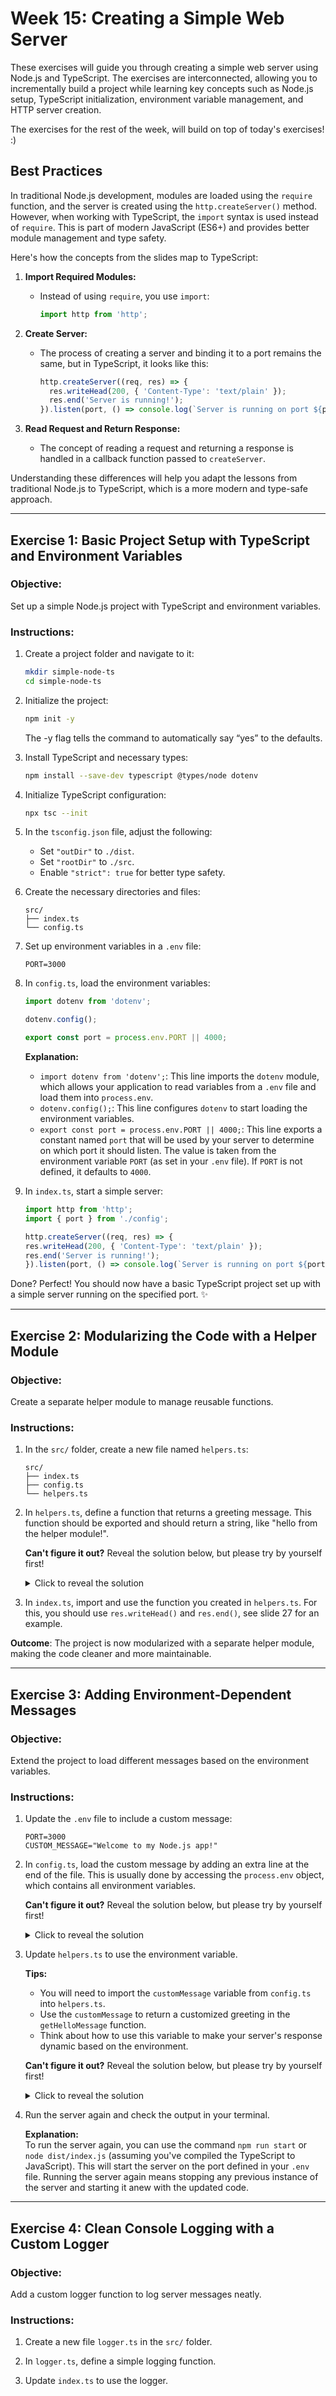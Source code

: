 
# Week 15: Creating a Simple Web Server

These exercises will guide you through creating a simple web server using Node.js and TypeScript. The exercises are interconnected, allowing you to incrementally build a project while learning key concepts such as Node.js setup, TypeScript initialization, environment variable management, and HTTP server creation.

The exercises for the rest of the week, will build on top of today's exercises! :)


## Best Practices

In traditional Node.js development, modules are loaded using the `require` function, and the server is created using the `http.createServer()` method. However, when working with TypeScript, the `import` syntax is used instead of `require`. This is part of modern JavaScript (ES6+) and provides better module management and type safety.

Here's how the concepts from the slides map to TypeScript:

1. **Import Required Modules:**
   - Instead of using `require`, you use `import`:
     ```typescript
     import http from 'http';
     ```

2. **Create Server:**
   - The process of creating a server and binding it to a port remains the same, but in TypeScript, it looks like this:
     ```typescript
     http.createServer((req, res) => {
       res.writeHead(200, { 'Content-Type': 'text/plain' });
       res.end('Server is running!');
     }).listen(port, () => console.log(`Server is running on port ${port}`));
     ```

3. **Read Request and Return Response:**
   - The concept of reading a request and returning a response is handled in a callback function passed to `createServer`.

Understanding these differences will help you adapt the lessons from traditional Node.js to TypeScript, which is a more modern and type-safe approach.

---

## Exercise 1: Basic Project Setup with TypeScript and Environment Variables

### Objective:
Set up a simple Node.js project with TypeScript and environment variables.

### Instructions:
1. Create a project folder and navigate to it:
   ```bash
   mkdir simple-node-ts
   cd simple-node-ts
   ```

2. Initialize the project:
   ```bash
   npm init -y
   ```
   The -y flag tells the command to automatically say “yes” to the defaults.

3. Install TypeScript and necessary types:
   ```bash
   npm install --save-dev typescript @types/node dotenv
   ```

4. Initialize TypeScript configuration:
   ```bash
   npx tsc --init
   ```

5. In the `tsconfig.json` file, adjust the following:
   - Set `"outDir"` to `./dist`.
   - Set `"rootDir"` to `./src`.
   - Enable `"strict": true` for better type safety.

6. Create the necessary directories and files:
   ```plaintext
   src/
   ├── index.ts
   └── config.ts
   ```

7. Set up environment variables in a `.env` file:
   ```plaintext
   PORT=3000
   ```

8. In `config.ts`, load the environment variables:
    ```typescript
    import dotenv from 'dotenv';

    dotenv.config();

    export const port = process.env.PORT || 4000;
    ```

    **Explanation:**  
    - `import dotenv from 'dotenv';`: This line imports the `dotenv` module, which allows your application to read variables from a `.env` file and load them into `process.env`.
    - `dotenv.config();`: This line configures `dotenv` to start loading the environment variables.
    - `export const port = process.env.PORT || 4000;`: This line exports a constant named `port` that will be used by your server to determine on which port it should listen. The value is taken from the environment variable `PORT` (as set in your `.env` file). If `PORT` is not defined, it defaults to `4000`.

9. In `index.ts`, start a simple server:
    ```typescript
    import http from 'http';
    import { port } from './config';

    http.createServer((req, res) => {
    res.writeHead(200, { 'Content-Type': 'text/plain' });
    res.end('Server is running!');
    }).listen(port, () => console.log(`Server is running on port ${port}`));
    ```

Done? Perfect! You should now have a basic TypeScript project set up with a simple server running on the specified port. :sparkles:

---

## Exercise 2: Modularizing the Code with a Helper Module

### Objective:
Create a separate helper module to manage reusable functions.

### Instructions:
1. In the `src/` folder, create a new file named `helpers.ts`:
    ```plaintext
    src/
    ├── index.ts
    ├── config.ts
    └── helpers.ts
    ```

2. In `helpers.ts`, define a function that returns a greeting message. This function should be exported and should return a string, like "hello from the helper module!". 

   **Can't figure it out?** Reveal the solution below, but please try by yourself first!

   <details>
     <summary>Click to reveal the solution</summary>

     ```typescript
    export const getHelloMessage = (): string => {
      return 'Hello from the helper module!';
    };
     ```

   </details>


3. In `index.ts`, import and use the function you created in `helpers.ts`. For this, you should use `res.writeHead()` and `res.end()`, see slide 27 for an example.


**Outcome**: The project is now modularized with a separate helper module, making the code cleaner and more maintainable.

---

## Exercise 3: Adding Environment-Dependent Messages

### Objective:
Extend the project to load different messages based on the environment variables.

### Instructions:
1. Update the `.env` file to include a custom message:
   ```plaintext
   PORT=3000
   CUSTOM_MESSAGE="Welcome to my Node.js app!"
   ```

2. In `config.ts`, load the custom message by adding an extra line at the end of the file. This is usually done by accessing the `process.env` object, which contains all environment variables.

   **Can't figure it out?** Reveal the solution below, but please try by yourself first!

   <details>
     <summary>Click to reveal the solution</summary>

     ```typescript
    export const customMessage = process.env.CUSTOM_MESSAGE || 'Default message';
     ```

     **Explanation:**  
     - This line exports a constant named `customMessage` which gets its value from the environment variable `CUSTOM_MESSAGE`. If `CUSTOM_MESSAGE` is not defined, it defaults to 'Default message'. This allows you to customize the message shown by your server based on the environment it's running in.

   </details>

3. Update `helpers.ts` to use the environment variable.

   **Tips:** 
    - You will need to import the `customMessage` variable from `config.ts` into `helpers.ts`.
    - Use the `customMessage` to return a customized greeting in the `getHelloMessage` function.
    - Think about how to use this variable to make your server's response dynamic based on the environment.

    **Can't figure it out?** Reveal the solution below, but please try by yourself first!

   <details>
     <summary>Click to reveal the solution</summary>

     ```typescript
    export const customMessage = process.env.CUSTOM_MESSAGE || 'Default message';
     ```

     **Explanation:**  
     - This line exports a constant named `customMessage` which gets its value from the environment variable `CUSTOM_MESSAGE`. If `CUSTOM_MESSAGE` is not defined, it defaults to 'Default message'. This allows you to customize the message shown by your server based on the environment it's running in.

   </details>


4. Run the server again and check the output in your terminal.

   **Explanation:**  
   To run the server again, you can use the command `npm run start` or `node dist/index.js` (assuming you've compiled the TypeScript to JavaScript). This will start the server on the port defined in your `.env` file. Running the server again means stopping any previous instance of the server and starting it anew with the updated code.

---

## Exercise 4: Clean Console Logging with a Custom Logger

### Objective:
Add a custom logger function to log server messages neatly.

### Instructions:
1. Create a new file `logger.ts` in the `src/` folder.

2. In `logger.ts`, define a simple logging function.

3. Update `index.ts` to use the logger.
